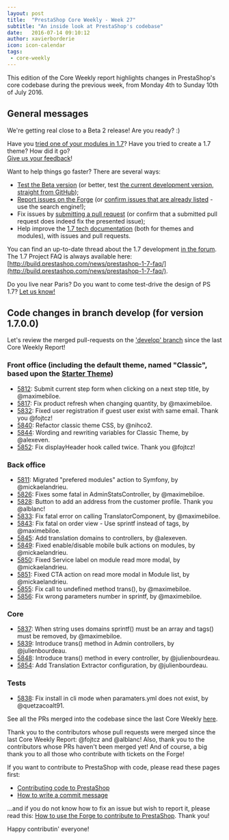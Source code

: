 ```yaml
---
layout: post
title:  "PrestaShop Core Weekly - Week 27"
subtitle: "An inside look at PrestaShop's codebase"
date:   2016-07-14 09:10:12
author: xavierborderie
icon: icon-calendar
tags:
 - core-weekly
---
```


This edition of the Core Weekly report highlights changes in PrestaShop's core codebase during the previous week, from Monday 4th to Sunday 10th of July 2016.


## General messages

We're getting real close to a Beta 2 release! Are you ready? :)

Have you [tried one of your modules in 1.7](http://build.prestashop.com/news/module-development-changes-in-17/)? Have you tried to create a 1.7 theme? How did it go?<br/>
[Give us your feedback](http://build.prestashop.com/news/prestashop-1-7-beta-1-open-for-feedback/)!

Want to help things go faster? There are several ways: 

 * [Test the Beta version](http://build.prestashop.com/news/prestashop-1-7-beta-1-open-for-feedback/) (or better, test [the current development version, straight from GitHub](https://github.com/PrestaShop/PrestaShop/tree/develop));
 * [Report issues on the Forge](http://forge.prestashop.com/secure/CreateIssue!default.jspa?selectedProjectId=11322&issuetype=1) (or [confirm issues that are already listed](http://forge.prestashop.com/browse/BOOM-738?jql=project%20%3D%20BOOM%20AND%20created%3E%3D-1w%20ORDER%20BY%20created%20DESC) - use the search engine!); 
 * Fix issues by [submitting a pull request](https://github.com/PrestaShop/PrestaShop/pulls) (or confirm that a submitted pull request does indeed fix the presented issue); 
 * Help improve the [1.7 tech documentation](https://github.com/PrestaShop/docs) (both for themes and modules), with issues and pull requests.

You can find an up-to-date thread about the 1.7 development [in the forum](https://www.prestashop.com/forums/topic/480580-want-to-know-more-about-17/).<br/>
The 1.7 Project FAQ is always available here: [http://build.prestashop.com/news/prestashop-1-7-faq/](http://build.prestashop.com/news/prestashop-1-7-faq/).

Do you live near Paris? Do you want to come test-drive the design of PS 1.7? [Let us know!](http://build.prestashop.com/news/call-for-user-testing-volunteers/)


## Code changes in branch develop (for version 1.7.0.0)

Let's review the merged pull-requests on the ['develop' branch](https://github.com/PrestaShop/PrestaShop/tree/develop) since the last Core Weekly Report!
 
 
### Front office (including the default theme, named "Classic", based upon the [Starter Theme](https://github.com/PrestaShop/PrestaShop/tree/develop/themes/classic))

 * [5812](https://github.com/PrestaShop/PrestaShop/pull/5812): Submit current step form when clicking on a next step title, by @maximebiloe.
 * [5817](https://github.com/PrestaShop/PrestaShop/pull/5817): Fix product refresh when changing quantity, by @maximebiloe.
 * [5832](https://github.com/PrestaShop/PrestaShop/pull/5832): Fixed user registration if guest user exist with same email. Thank you @fojtcz!
 * [5840](https://github.com/PrestaShop/PrestaShop/pull/5840): Refactor classic theme CSS, by @nihco2.
 * [5844](https://github.com/PrestaShop/PrestaShop/pull/5844): Wording and rewriting variables for Classic Theme, by @alexeven.
 * [5852](https://github.com/PrestaShop/PrestaShop/pull/5852): Fix displayHeader hook called twice. Thank you @fojtcz!


### Back office

 * [5811](https://github.com/PrestaShop/PrestaShop/pull/5811): Migrated "prefered modules" action to Symfony, by @mickaelandrieu.
 * [5826](https://github.com/PrestaShop/PrestaShop/pull/5826): Fixes some fatal in AdminStatsController, by @maximebiloe.
 * [5828](https://github.com/PrestaShop/PrestaShop/pull/5828): Button to add an address from the customer profile. Thank you @alblanc!
 * [5833](https://github.com/PrestaShop/PrestaShop/pull/5833): Fix fatal error on calling TranslatorComponent, by @maximebiloe.
 * [5843](https://github.com/PrestaShop/PrestaShop/pull/5843): Fix fatal on order view - Use sprintf instead of tags, by @maximebiloe.
 * [5845](https://github.com/PrestaShop/PrestaShop/pull/5845): Add translation domains to controllers, by @alexeven.
 * [5849](https://github.com/PrestaShop/PrestaShop/pull/5849): Fixed enable/disable mobile bulk actions on modules, by @mickaelandrieu.
 * [5850](https://github.com/PrestaShop/PrestaShop/pull/5850): Fixed Service label on module read more modal, by @mickaelandrieu.
 * [5851](https://github.com/PrestaShop/PrestaShop/pull/5851): Fixed CTA action on read more modal in Module list, by @mickaelandrieu.
 * [5855](https://github.com/PrestaShop/PrestaShop/pull/5855): Fix call to undefined method trans(), by @maximebiloe.
 * [5856](https://github.com/PrestaShop/PrestaShop/pull/5856): Fix wrong parameters number in sprintf, by @maximebiloe.

 
 
### Core

 * [5837](https://github.com/PrestaShop/PrestaShop/pull/5837): When string uses domains sprintf() must be an array and tags() must be removed, by @maximebiloe.
 * [5839](https://github.com/PrestaShop/PrestaShop/pull/5839): Introduce trans() method in Admin controllers, by @julienbourdeau.
 * [5848](https://github.com/PrestaShop/PrestaShop/pull/5848): Introduce trans() method in every controller, by @julienbourdeau.
 * [5854](https://github.com/PrestaShop/PrestaShop/pull/5854): Add Translation Extractor configuration, by @julienbourdeau.

 

### Tests
 
 * [5838](https://github.com/PrestaShop/PrestaShop/pull/5838): Fix install in cli mode when paramaters.yml does not exist, by @quetzacoalt91.

 

See all the PRs merged into the codebase since the last Core Weekly [here](https://github.com/PrestaShop/PrestaShop/pulls?q=is%3Apr+merged%3A2016-07-04..2016-07-10+is%3Aclosed).

Thank you to the contributors whose pull requests were merged since the last Core Weekly Report: @fojtcz and @alblanc! Also, thank you to the contributors whose PRs haven't been merged yet! And of course, a big thank you to all those who contribute with tickets on the Forge!

If you want to contribute to PrestaShop with code, please read these pages first:

 * [Contributing code to PrestaShop](http://doc.prestashop.com/display/PS16/Contributing+code+to+PrestaShop)
 * [How to write a commit message](http://doc.prestashop.com/display/PS16/How+to+write+a+commit+message)

...and if you do not know how to fix an issue but wish to report it, please read this: [How to use the Forge to contribute to PrestaShop](http://doc.prestashop.com/display/PS16/How+to+use+the+Forge+to+contribute+to+PrestaShop). Thank you!

Happy contributin' everyone!
